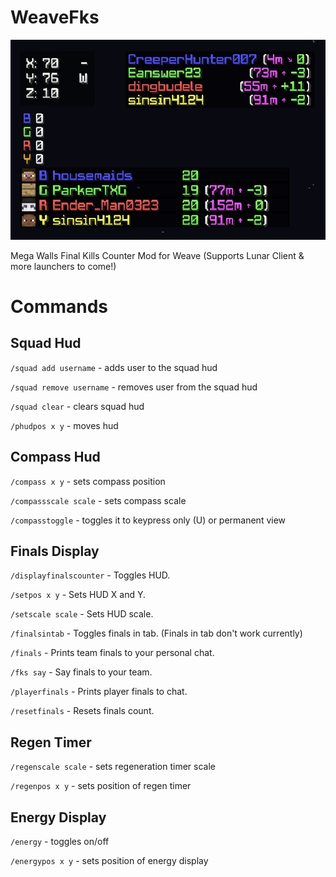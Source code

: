 # WeaveFks

<img alt="downloadcount" src="images/updates.png" />

Mega Walls Final Kills Counter Mod for Weave (Supports Lunar Client & more launchers to come!)

# Commands

## Squad Hud

`/squad add username` - adds user to the squad hud

`/squad remove username` - removes user from the squad hud

`/squad clear` - clears squad hud

`/phudpos x y` - moves hud

## Compass Hud

`/compass x y` - sets compass position

`/compassscale scale` - sets compass scale

`/compasstoggle` - toggles it to keypress only (U) or permanent view

## Finals Display

`/displayfinalscounter` - Toggles HUD.

`/setpos x y` - Sets HUD X and Y.

`/setscale scale` - Sets HUD scale.

`/finalsintab` - Toggles finals in tab. (Finals in tab don't work currently)

`/finals` - Prints team finals to your personal chat.

`/fks say` - Say finals to your team.

`/playerfinals` - Prints player finals to chat.

`/resetfinals` - Resets finals count.

## Regen Timer

`/regenscale scale` - sets regeneration timer scale

`/regenpos x y` - sets position of regen timer

## Energy Display

`/energy` - toggles on/off

`/energypos x y` - sets position of energy display